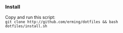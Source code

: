 ### Install
Copy and run this script:  
```git clone http://github.com/erming/dotfiles && bash dotfiles/install.sh```
